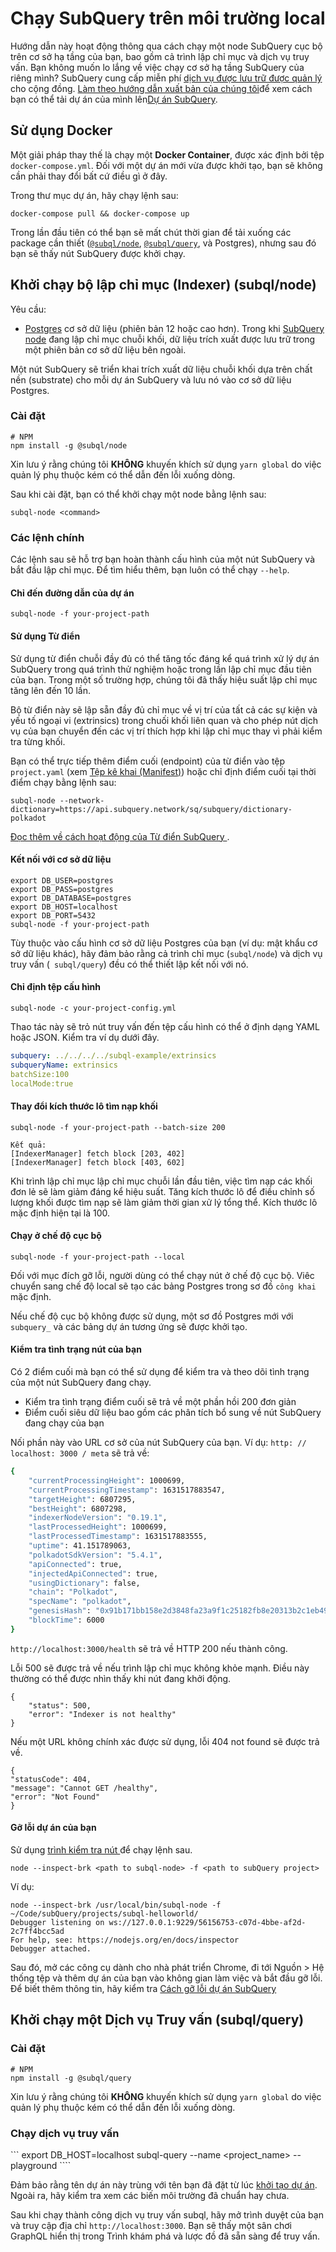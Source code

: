 # Chạy SubQuery trên môi trường local

Hướng dẫn này hoạt động thông qua cách chạy một node SubQuery cục bộ trên cơ sở hạ tầng của bạn, bao gồm cả trình lập chỉ mục và dịch vụ truy vấn. Bạn không muốn lo lắng về việc chạy cơ sở hạ tầng SubQuery của riêng mình? SubQuery cung cấp miễn phí [ dịch vụ được lưu trữ được quản lý ](https://explorer.subquery.network) cho cộng đồng. [Làm theo hướng dẫn xuất bản của chúng tôi](../publish/publish.md)để xem cách bạn có thể tải dự án của mình lên[Dự án SubQuery](https://project.subquery.network).

## Sử dụng Docker

Một giải pháp thay thế là chạy một <strong>Docker Container</strong>, được xác định bởi tệp `docker-compose.yml`. Đối với một dự án mới vừa được khởi tạo, bạn sẽ không cần phải thay đổi bất cứ điều gì ở đây.

Trong thư mục dự án, hãy chạy lệnh sau:

```shell
docker-compose pull && docker-compose up
```

Trong lần đầu tiên có thể bạn sẽ mất chút thời gian để tải xuống các package cần thiết ([`@subql/node`](https://www.npmjs.com/package/@subql/node), [`@subql/query`](https://www.npmjs.com/package/@subql/query), và Postgres), nhưng sau đó bạn sẽ thấy nút SubQuery được khởi chạy.

## Khởi chạy bộ lập chỉ mục (Indexer) (subql/node)

Yêu cầu:

- [Postgres](https://www.postgresql.org/) cơ sở dữ liệu (phiên bản 12 hoặc cao hơn). Trong khi [SubQuery node](#start-a-local-subquery-node) đang lập chỉ mục chuỗi khối, dữ liệu trích xuất được lưu trữ trong một phiên bản cơ sở dữ liệu bên ngoài.

Một nút SubQuery sẽ triển khai trích xuất dữ liệu chuỗi khối dựa trên chất nền (substrate) cho mỗi dự án SubQuery và lưu nó vào cơ sở dữ liệu Postgres.

### Cài đặt

```shell
# NPM
npm install -g @subql/node
```

Xin lưu ý rằng chúng tôi **KHÔNG** khuyến khích sử dụng `yarn global` do việc quản lý phụ thuộc kém có thể dẫn đến lỗi xuống dòng.

Sau khi cài đặt, bạn có thể khởi chạy một node bằng lệnh sau:

```shell
subql-node <command>
```

### Các lệnh chính

Các lệnh sau sẽ hỗ trợ bạn hoàn thành cấu hình của một nút SubQuery và bắt đầu lập chỉ mục. Để tìm hiểu thêm, bạn luôn có thể chạy `--help`.

#### Chỉ đến đường dẫn của dự án

```
subql-node -f your-project-path
```

#### Sử dụng Từ điển

Sử dụng từ điển chuỗi đầy đủ có thể tăng tốc đáng kể quá trình xử lý dự án SubQuery trong quá trình thử nghiệm hoặc trong lần lập chỉ mục đầu tiên của bạn. Trong một số trường hợp, chúng tôi đã thấy hiệu suất lập chỉ mục tăng lên đến 10 lần.

Bộ từ điển này sẽ lập sẵn đầy đủ chỉ mục về vị trí của tất cả các sự kiện và yếu tố ngoại vi (extrinsics) trong chuối khối liên quan và cho phép nút dịch vụ của bạn chuyển đến các vị trí thích hợp khi lập chỉ mục thay vì phải kiểm tra từng khối.

Bạn có thể trực tiếp thêm điểm cuối (endpoint) của từ điển vào tệp `project.yaml` (xem [Tệp kê khai (Manifest)](../create/manifest.md)) hoặc chỉ định điểm cuối tại thời điểm chạy bằng lệnh sau:

```
subql-node --network-dictionary=https://api.subquery.network/sq/subquery/dictionary-polkadot
```

[ Đọc thêm về cách hoạt động của Từ điển SubQuery ](../tutorials_examples/dictionary.md).

#### Kết nối với cơ sở dữ liệu

```
export DB_USER=postgres
export DB_PASS=postgres
export DB_DATABASE=postgres
export DB_HOST=localhost
export DB_PORT=5432
subql-node -f your-project-path
```

Tùy thuộc vào cấu hình cơ sở dữ liệu Postgres của bạn (ví dụ: mật khẩu cơ sở dữ liệu khác), hãy đảm bảo rằng cả trình chỉ mục (`subql/node`) và dịch vụ truy vấn (` subql/query`) đều có thể thiết lập kết nối với nó.

#### Chỉ định tệp cấu hình

```
subql-node -c your-project-config.yml
```

Thao tác này sẽ trỏ nút truy vấn đến tệp cấu hình có thể ở định dạng YAML hoặc JSON. Kiểm tra ví dụ dưới đây.

```yaml
subquery: ../../../../subql-example/extrinsics
subqueryName: extrinsics
batchSize:100
localMode:true
```

#### Thay đổi kích thước lô tìm nạp khối

```
subql-node -f your-project-path --batch-size 200

Kết quả:
[IndexerManager] fetch block [203, 402]
[IndexerManager] fetch block [403, 602]
```

Khi trình lập chỉ mục lập chỉ mục chuỗi lần đầu tiên, việc tìm nạp các khối đơn lẻ sẽ làm giảm đáng kể hiệu suất. Tăng kích thước lô để điều chỉnh số lượng khối được tìm nạp sẽ làm giảm thời gian xử lý tổng thể. Kích thước lô mặc định hiện tại là 100.

#### Chạy ở chế độ cục bộ

```
subql-node -f your-project-path --local
```

Đối với mục đích gỡ lỗi, người dùng có thể chạy nút ở chế độ cục bộ. Viêc chuyển sang chế độ local sẽ tạo các bảng Postgres trong sơ đồ `công khai` mặc định.

Nếu chế độ cục bộ không được sử dụng, một sơ đồ Postgres mới với `subquery_` và các bảng dự án tương ứng sẽ được khởi tạo.


#### Kiểm tra tình trạng nút của bạn

Có 2 điểm cuối mà bạn có thể sử dụng để kiểm tra và theo dõi tình trạng của một nút SubQuery đang chạy.

- Kiểm tra tình trạng điểm cuối sẽ trả về một phần hồi 200 đơn giản
- Điểm cuối siêu dữ liệu bao gồm các phân tích bổ sung về nút SubQuery đang chạy của bạn

Nối phần này vào URL cơ sở của nút SubQuery của bạn. Ví dụ: `http: // localhost: 3000 / meta` sẽ trả về:

```bash
{
    "currentProcessingHeight": 1000699,
    "currentProcessingTimestamp": 1631517883547,
    "targetHeight": 6807295,
    "bestHeight": 6807298,
    "indexerNodeVersion": "0.19.1",
    "lastProcessedHeight": 1000699,
    "lastProcessedTimestamp": 1631517883555,
    "uptime": 41.151789063,
    "polkadotSdkVersion": "5.4.1",
    "apiConnected": true,
    "injectedApiConnected": true,
    "usingDictionary": false,
    "chain": "Polkadot",
    "specName": "polkadot",
    "genesisHash": "0x91b171bb158e2d3848fa23a9f1c25182fb8e20313b2c1eb49219da7a70ce90c3",
    "blockTime": 6000
}
```

`http://localhost:3000/health` sẽ trả về HTTP 200 nếu thành công.

Lỗi 500 sẽ được trả về nếu trình lập chỉ mục không khỏe mạnh. Điều này thường có thể được nhìn thấy khi nút đang khởi động.

```shell
{
    "status": 500,
    "error": "Indexer is not healthy"
}
```

Nếu một URL không chính xác được sử dụng, lỗi 404 not found sẽ được trả về.

```shell
{
"statusCode": 404,
"message": "Cannot GET /healthy",
"error": "Not Found"
}
```

#### Gỡ lỗi dự án của bạn

Sử dụng [ trình kiểm tra nút ](https://nodejs.org/en/docs/guides/debugging-getting-started/) để chạy lệnh sau.

```shell
node --inspect-brk <path to subql-node> -f <path to subQuery project>
```

Ví dụ:

```shell
node --inspect-brk /usr/local/bin/subql-node -f ~/Code/subQuery/projects/subql-helloworld/
Debugger listening on ws://127.0.0.1:9229/56156753-c07d-4bbe-af2d-2c7ff4bcc5ad
For help, see: https://nodejs.org/en/docs/inspector
Debugger attached.
```
Sau đó, mở các công cụ dành cho nhà phát triển Chrome, đi tới Nguồn > Hệ thống tệp và thêm dự án của bạn vào không gian làm việc và bắt đầu gỡ lỗi. Để biết thêm thông tin, hãy kiểm tra [Cách gỡ lỗi dự án SubQuery](https://doc.subquery.network/tutorials_examples/debug-projects/)
## Khởi chạy một Dịch vụ Truy vấn (subql/query)

### Cài đặt

```shell
# NPM
npm install -g @subql/query
```

Xin lưu ý rằng chúng tôi **KHÔNG** khuyến khích sử dụng `yarn global` do việc quản lý phụ thuộc kém có thể dẫn đến lỗi xuống dòng.

### Chạy dịch vụ truy vấn

``` export DB_HOST=localhost subql-query --name <project_name> --playground ````

Đảm bảo rằng tên dự án này trùng với tên bạn đã đặt từ lúc [khởi tạo dự án](../quickstart/quickstart-polkadot.md#initialise-the-starter-subquery-project). Ngoài ra, hãy kiểm tra xem các biến môi trường đã chuẩn hay chưa.

Sau khi chạy thành công dịch vụ truy vấn subql, hãy mở trình duyệt của bạn và truy cập địa chỉ `http://localhost:3000`. Bạn sẽ thấy một sân chơi GraphQL hiển thị trong Trình khám phá và lược đồ đã sẵn sàng để truy vấn.
